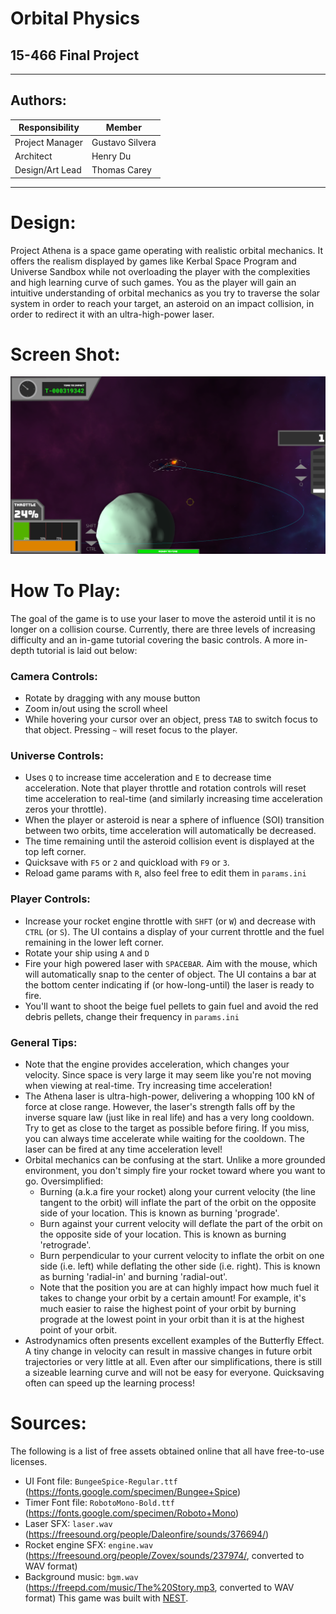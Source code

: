 # Orbital Physics
## 15-466 Final Project

---
## Authors:
| Responsibility | Member |
| --- | --- |
| Project Manager | Gustavo Silvera |
| Architect | Henry Du |
| Design/Art Lead | Thomas Carey |

---
# Design:
Project Athena is a space game operating with realistic orbital mechanics. It offers the realism displayed by games like Kerbal Space Program and Universe Sandbox while not overloading the player with the complexities and high learning curve of such games. You as the player will gain an intuitive understanding of orbital mechanics as you try to traverse the solar system in order to reach your target, an asteroid on an impact collision, in order to redirect it with an ultra-high-power laser.

# Screen Shot:

![Screen Shot](screenshot.png)

# How To Play:

The goal of the game is to use your laser to move the asteroid until it is no longer on a collision course. Currently, there are three levels of increasing difficulty and an in-game tutorial covering the basic controls. A more in-depth tutorial is laid out below:

### Camera Controls:
- Rotate by dragging with any mouse button
- Zoom in/out using the scroll wheel
- While hovering your cursor over an object, press `TAB` to switch focus to that object. Pressing `~` will reset focus to the player.

### Universe Controls:
- Uses `Q` to increase time acceleration and `E` to decrease time acceleration. Note that player throttle and rotation controls will reset time acceleration to real-time (and similarly increasing time acceleration zeros your throttle).
- When the player or asteroid is near a sphere of influence (SOI) transition between two orbits, time acceleration will automatically be decreased.
- The time remaining until the asteroid collision event is displayed at the top left corner.
- Quicksave with `F5` or `2` and quickload with `F9` or `3`.
- Reload game params with `R`, also feel free to edit them in `params.ini`

### Player Controls:
- Increase your rocket engine throttle with `SHFT` (or `W`) and decrease with `CTRL` (or `S`). The UI contains a display of your current throttle and the fuel remaining in the lower left corner.
- Rotate your ship using `A` and `D`
- Fire your high powered laser with `SPACEBAR`. Aim with the mouse, which will automatically snap to the center of object. The UI contains a bar at the bottom center indicating if (or how-long-until) the laser is ready to fire.
- You'll want to shoot the beige fuel pellets to gain fuel and avoid the red debris pellets, change their frequency in `params.ini`

### General Tips:
- Note that the engine provides acceleration, which changes your velocity. Since space is very large it may seem like you're not moving when viewing at real-time. Try increasing time acceleration!
- The Athena laser is ultra-high-power, delivering a whopping 100 kN of force at close range. However, the laser's strength falls off by the inverse square law (just like in real life) and has a very long cooldown. Try to get as close to the target as possible before firing. If you miss, you can always time accelerate while waiting for the cooldown. The laser can be fired at any time acceleration level!
- Orbital mechanics can be confusing at the start. Unlike a more grounded environment, you don't simply fire your rocket toward where you want to go. Oversimplified:
    - Burning (a.k.a fire your rocket) along your current velocity (the line tangent to the orbit) will inflate the part of the orbit on the opposite side of your location. This is known as burning 'prograde'.
    - Burn against your current velocity will deflate the part of the orbit on the opposite side of your location. This is known as burning 'retrograde'.
    - Burn perpendicular to your current velocity to inflate the orbit on one side (i.e. left) while deflating the other side (i.e. right). This is known as burning 'radial-in' and burning 'radial-out'.
    - Note that the position you are at can highly impact how much fuel it takes to change your orbit by a certain amount! For example, it's much easier to raise the highest point of your orbit by burning prograde at the lowest point in your orbit than it is at the highest point of your orbit.
- Astrodynamics often presents excellent examples of the Butterfly Effect. A tiny change in velocity can result in massive changes in future orbit trajectories or very little at all. Even after our simplifications, there is still a sizeable learning curve and will not be easy for everyone. Quicksaving often can speed up the learning process!

# Sources:
The following is a list of free assets obtained online that all have free-to-use licenses.
- UI Font file: `BungeeSpice-Regular.ttf` (https://fonts.google.com/specimen/Bungee+Spice)
- Timer Font file: `RobotoMono-Bold.ttf` (https://fonts.google.com/specimen/Roboto+Mono)
- Laser SFX: `laser.wav` (https://freesound.org/people/Daleonfire/sounds/376694/)
- Rocket engine SFX: `engine.wav` (https://freesound.org/people/Zovex/sounds/237974/, converted to WAV format)
- Background music: `bgm.wav` (https://freepd.com/music/The%20Story.mp3, converted to WAV format)
This game was built with [NEST](NEST.md).

